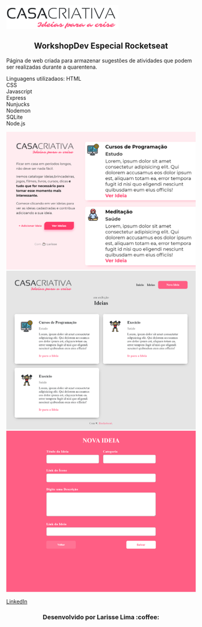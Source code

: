 <img src="src/logo-casa-criativa.png">
<h2 align="center">WorkshopDev Especial Rocketseat</h2>

Página de web criada para armazenar sugestões de atividades que podem ser realizadas durante a quarentena.<br>

Linguagens utilizadaos:
HTML<br>
CSS<br>
Javascript<br>
Express<br>
Nunjucks<br>
Nodemon<br>
SQLite<br>
Node.js<br>

<img src="prints/print1.png">
<img src="prints/print2.png">
<img src="prints/print3.png">


[ LinkedIn ](https://www.linkedin.com/in/larisselima/)

<h3 align="center">Desenvolvido por Larisse Lima :coffee: </h3>
